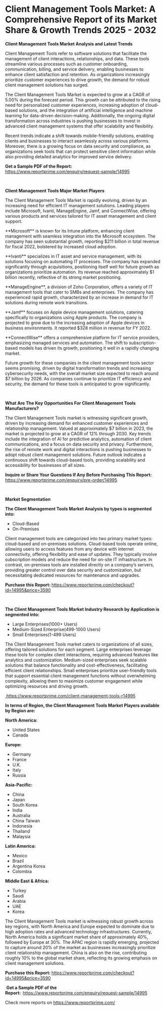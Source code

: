 <p><h1>Client Management Tools Market: A Comprehensive Report of its Market Share & Growth Trends 2025 - 2032</h1></p><p><strong>Client Management Tools Market Analysis and Latest Trends</strong></p>
<p><p>Client Management Tools refer to software solutions that facilitate the management of client interactions, relationships, and data. These tools streamline various processes such as customer onboarding, communication, billing, and service delivery, enabling businesses to enhance client satisfaction and retention. As organizations increasingly prioritize customer experiences to drive growth, the demand for robust client management solutions has surged.</p><p>The Client Management Tools Market is expected to grow at a CAGR of 5.00% during the forecast period. This growth can be attributed to the rising need for personalized customer experiences, increasing adoption of cloud-based solutions, and the integration of artificial intelligence and machine learning for data-driven decision-making. Additionally, the ongoing digital transformation across industries is pushing businesses to invest in advanced client management systems that offer scalability and flexibility. </p><p>Recent trends indicate a shift towards mobile-friendly solutions, enabling clients and businesses to interact seamlessly across various platforms. Moreover, there is a growing focus on data security and compliance, as organizations seek tools that can protect sensitive client information while also providing detailed analytics for improved service delivery.</p></p>
<p><strong>Get a Sample PDF of the Report:&nbsp;</strong> <a href="https://www.reportprime.com/enquiry/request-sample/14995?utm_campaign=2822&utm_medium=2&utm_source=Github&utm_content=ia&utm_term=20032025&utm_id=client-management-tools">https://www.reportprime.com/enquiry/request-sample/14995</a></p>
<p>&nbsp;</p>
<p><strong>Client Management Tools Major Market Players</strong></p>
<p><p>The Client Management Tools Market is rapidly evolving, driven by an increasing need for efficient IT management solutions. Leading players include Microsoft, Ivanti, ManageEngine, Jamf, and ConnectWise, offering various products and services tailored for IT asset management and client support.</p><p>**Microsoft** is known for its Intune platform, enhancing client management with seamless integration into the Microsoft ecosystem. The company has seen substantial growth, reporting $211 billion in total revenue for fiscal 2022, bolstered by increased cloud adoption.</p><p>**Ivanti** specializes in IT asset and service management, with its solutions focusing on automating IT processes. The company has expanded significantly through acquisitions, positioning itself well for future growth as organizations prioritize automation. Its revenue reached approximately $1 billion recently, reflective of its strong market positioning.</p><p>**ManageEngine**, a division of Zoho Corporation, offers a variety of IT management tools that cater to SMBs and enterprises. The company has experienced rapid growth, characterized by an increase in demand for IT solutions during remote work transitions.</p><p>**Jamf** focuses on Apple device management solutions, catering specifically to organizations using Apple products. The company is projected to grow due to the increasing adoption of Apple devices in business environments. It reported $328 million in revenue for FY 2022.</p><p>**ConnectWise** offers a comprehensive platform for IT service providers, emphasizing managed services and automation. The shift to subscription-based models has driven its growth, positioning it well in a rapidly changing market.</p><p>Future growth for these companies in the client management tools sector seems promising, driven by digital transformation trends and increasing cybersecurity needs, with the overall market size expected to reach around $7 billion by 2026. As companies continue to prioritize IT efficiency and security, the demand for these tools is anticipated to grow significantly.</p></p>
<p>&nbsp;</p>
<p><strong>What Are The Key Opportunities For Client Management Tools Manufacturers?</strong></p>
<p><p>The Client Management Tools market is witnessing significant growth, driven by increasing demand for enhanced customer experiences and relationship management. Valued at approximately $7 billion in 2023, the market is projected to grow at a CAGR of 12% through 2030. Key trends include the integration of AI for predictive analytics, automation of client communications, and a focus on data security and privacy. Furthermore, the rise of remote work and digital interactions is pushing businesses to adopt robust client management solutions. Future outlook indicates a continuous shift towards cloud-based tools, providing scalability and accessibility for businesses of all sizes.</p></p>
<p><strong>Inquire or Share Your Questions If Any Before Purchasing This Report:</strong> <a href="https://www.reportprime.com/enquiry/pre-order/14995?utm_campaign=2822&utm_medium=2&utm_source=Github&utm_content=ia&utm_term=20032025&utm_id=client-management-tools">https://www.reportprime.com/enquiry/pre-order/14995</a></p>
<p>&nbsp;</p>
<p><strong>Market Segmentation</strong></p>
<p><strong>The Client Management Tools Market Analysis by types is segmented into:</strong></p>
<p><ul><li>Cloud-Based</li><li>On-Premises</li></ul></p>
<p><p>Client management tools are categorized into two primary market types: cloud-based and on-premises solutions. Cloud-based tools operate online, allowing users to access features from any device with internet connectivity, offering flexibility and ease of updates. They typically involve subscription models and reduce the need for on-site IT infrastructure. In contrast, on-premises tools are installed directly on a company’s servers, providing greater control over data security and customization, but necessitating dedicated resources for maintenance and upgrades.</p></p>
<p><strong>Purchase this Report:&nbsp;</strong><a href="https://www.reportprime.com/checkout?id=14995&price=3590&utm_campaign=2822&utm_medium=2&utm_source=Github&utm_content=ia&utm_term=20032025&utm_id=client-management-tools">https://www.reportprime.com/checkout?id=14995&price=3590</a></p>
<p>&nbsp;</p>
<p><strong>The Client Management Tools Market Industry Research by Application is segmented into:</strong></p>
<p><ul><li>Large Enterprises(1000+ Users)</li><li>Medium-Sized Enterprise(499-1000 Users)</li><li>Small Enterprises(1-499 Users)</li></ul></p>
<p><p>The Client Management Tools market caters to organizations of all sizes, offering tailored solutions for each segment. Large enterprises leverage these tools for complex client interactions, requiring advanced features like analytics and customization. Medium-sized enterprises seek scalable solutions that balance functionality and cost-effectiveness, facilitating efficient client relationships. Small enterprises prioritize user-friendly tools that support essential client management functions without overwhelming complexity, allowing them to maximize customer engagement while optimizing resources and driving growth.</p></p>
<p><a href="https://www.reportprime.com/client-management-tools-r14995?utm_campaign=2822&utm_medium=2&utm_source=Github&utm_content=ia&utm_term=20032025&utm_id=client-management-tools">&nbsp;https://www.reportprime.com/client-management-tools-r14995</a></p>
<p><strong>In terms of Region, the Client Management Tools Market Players available by Region are:</strong></p>
<p>
    <p> <strong> North America: </strong>
        <ul>
            <li>United States</li>
            <li>Canada</li>
        </ul>
        </p> 
    <p> <strong> Europe: </strong>
        <ul>
            <li>Germany</li>
            <li>France</li>
            <li>U.K.</li>
            <li>Italy</li>
            <li>Russia</li>
        </ul>
        </p> 
    <p> <strong> Asia-Pacific: </strong>
        <ul>
            <li>China</li>
            <li>Japan</li>
            <li>South Korea</li>
            <li>India</li>
            <li>Australia</li>
            <li>China Taiwan</li>
            <li>Indonesia</li>
            <li>Thailand</li>
            <li>Malaysia</li>
        </ul>
        </p> 
    <p> <strong> Latin America: </strong>
        <ul>
            <li>Mexico</li>
            <li>Brazil</li>
            <li>Argentina Korea</li>
            <li>Colombia</li>
        </ul>
        </p> 
    <p> <strong> Middle East & Africa: </strong>
        <ul>
            <li>Turkey</li>
            <li>Saudi</li>
            <li>Arabia</li>
            <li>UAE</li>
            <li>Korea</li>
        </ul>
    </p>
    </p>
<p><p>The Client Management Tools market is witnessing robust growth across key regions, with North America and Europe expected to dominate due to high adoption rates and advanced technology infrastructures. Currently, North America holds a significant market share of approximately 40%, followed by Europe at 30%. The APAC region is rapidly emerging, projected to capture around 20% of the market as businesses increasingly prioritize client relationship management. China is also on the rise, contributing roughly 10% to the global market share, reflecting its growing emphasis on client management solutions.</p></p>
<p><strong>Purchase this Report: </strong><a href="https://www.reportprime.com/checkout?id=14995&price=3590&utm_campaign=2822&utm_medium=2&utm_source=Github&utm_content=ia&utm_term=20032025&utm_id=client-management-tools">https://www.reportprime.com/checkout?id=14995&price=3590</a></p>
<p>&nbsp;<strong>Get a Sample PDF of the Report:&nbsp;&nbsp;</strong><a href="https://www.reportprime.com/enquiry/request-sample/14995?utm_campaign=2822&utm_medium=2&utm_source=Github&utm_content=ia&utm_term=20032025&utm_id=client-management-tools">https://www.reportprime.com/enquiry/request-sample/14995</a></p>
<p><strong></strong></p>
<p>Check more reports on <a href="https://www.reportprime.com/?utm_campaign=2822&utm_medium=2&utm_source=Github&utm_content=ia&utm_term=20032025&utm_id=client-management-tools">https://www.reportprime.com/</a></p>
